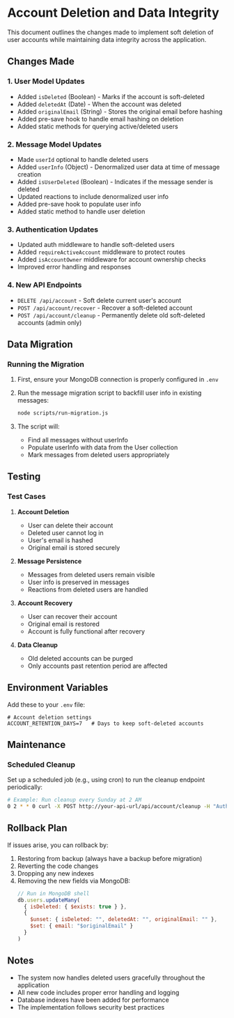 # Account Deletion and Data Integrity

This document outlines the changes made to implement soft deletion of user accounts while maintaining data integrity across the application.

## Changes Made

### 1. User Model Updates
- Added `isDeleted` (Boolean) - Marks if the account is soft-deleted
- Added `deletedAt` (Date) - When the account was deleted
- Added `originalEmail` (String) - Stores the original email before hashing
- Added pre-save hook to handle email hashing on deletion
- Added static methods for querying active/deleted users

### 2. Message Model Updates
- Made `userId` optional to handle deleted users
- Added `userInfo` (Object) - Denormalized user data at time of message creation
- Added `isUserDeleted` (Boolean) - Indicates if the message sender is deleted
- Updated reactions to include denormalized user info
- Added pre-save hook to populate user info
- Added static method to handle user deletion

### 3. Authentication Updates
- Updated auth middleware to handle soft-deleted users
- Added `requireActiveAccount` middleware to protect routes
- Added `isAccountOwner` middleware for account ownership checks
- Improved error handling and responses

### 4. New API Endpoints
- `DELETE /api/account` - Soft delete current user's account
- `POST /api/account/recover` - Recover a soft-deleted account
- `POST /api/account/cleanup` - Permanently delete old soft-deleted accounts (admin only)

## Data Migration

### Running the Migration

1. First, ensure your MongoDB connection is properly configured in `.env`

2. Run the message migration script to backfill user info in existing messages:
   ```bash
   node scripts/run-migration.js
   ```

3. The script will:
   - Find all messages without userInfo
   - Populate userInfo with data from the User collection
   - Mark messages from deleted users appropriately

## Testing

### Test Cases

1. **Account Deletion**
   - User can delete their account
   - Deleted user cannot log in
   - User's email is hashed
   - Original email is stored securely

2. **Message Persistence**
   - Messages from deleted users remain visible
   - User info is preserved in messages
   - Reactions from deleted users are handled

3. **Account Recovery**
   - User can recover their account
   - Original email is restored
   - Account is fully functional after recovery

4. **Data Cleanup**
   - Old deleted accounts can be purged
   - Only accounts past retention period are affected

## Environment Variables

Add these to your `.env` file:

```
# Account deletion settings
ACCOUNT_RETENTION_DAYS=7   # Days to keep soft-deleted accounts
```

## Maintenance

### Scheduled Cleanup

Set up a scheduled job (e.g., using cron) to run the cleanup endpoint periodically:

```bash
# Example: Run cleanup every Sunday at 2 AM
0 2 * * 0 curl -X POST http://your-api-url/api/account/cleanup -H "Authorization: Bearer YOUR_ADMIN_TOKEN"
```

## Rollback Plan

If issues arise, you can rollback by:

1. Restoring from backup (always have a backup before migration)
2. Reverting the code changes
3. Dropping any new indexes
4. Removing the new fields via MongoDB:
   ```javascript
   // Run in MongoDB shell
   db.users.updateMany(
     { isDeleted: { $exists: true } },
     { 
       $unset: { isDeleted: "", deletedAt: "", originalEmail: "" },
       $set: { email: "$originalEmail" }
     }
   )
   ```

## Notes

- The system now handles deleted users gracefully throughout the application
- All new code includes proper error handling and logging
- Database indexes have been added for performance
- The implementation follows security best practices
